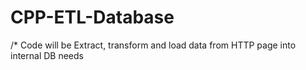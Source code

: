 # CPP-ETL-Database


/* Code will be Extract, transform and load data from HTTP page into internal DB needs

